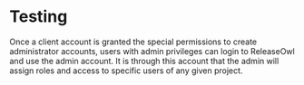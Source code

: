 # Testing

Once a client account is granted the special permissions to create administrator accounts, users with admin privileges can login to ReleaseOwl and use the admin account. It is through this account that the admin will assign roles and access to specific users of any given project.

